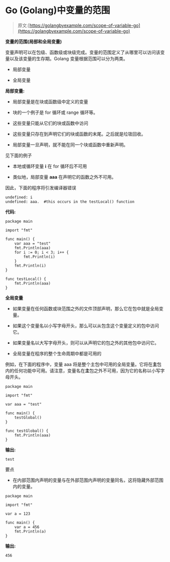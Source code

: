 # Go (Golang)中变量的范围

> 原文:[https://golangbyexample.com/scope-of-variable-go](https://golangbyexample.com/scope-of-variable-go)

**变量的范围(局部和全局变量)**

变量声明可以在包级、函数级或块级完成。变量的范围定义了从哪里可以访问该变量以及该变量的生存期。Golang 变量根据范围可以分为两类。

*   局部变量

*   全局变量

**局部变量:**

*   局部变量是在块或函数级中定义的变量

*   块的一个例子是 for 循环或 range 循环等。

*   这些变量只能从它们的块或函数中访问

*   这些变量只存在到声明它们的块或函数的末尾。之后就是垃圾回收。

*   局部变量一旦声明，就不能在同一个块或函数中重新声明。

见下面的例子

*   本地或循环变量 **i** 在 for 循环后不可用

*   类似地，局部变量 **aaa** 在声明它的函数之外不可用。

因此，下面的程序将引发编译器错误

```
undefined: i
undefined: aaa.  #this occurs in the testLocal() function
```

**代码:**

```
package main

import "fmt"

func main() {
    var aaa = "test"
    fmt.Println(aaa)
    for i := 0; i < 3; i++ {
        fmt.Println(i)
    }
    fmt.Println(i)
}

func testLocal() {
    fmt.Println(aaa)
}
```

**全局变量**

*   如果变量在任何函数或块范围之外的文件顶部声明，那么它在包中就是全局变量。

*   如果这个变量名以小写字母开头，那么可以从包含这个变量定义的包中访问它。

*   如果变量名以大写字母开头，则可以从声明它的包之外的其他包中访问它。

*   全局变量在程序的整个生命周期中都是可用的

例如，在下面的程序中，变量 aaa 将是整个主包中可用的全局变量。它将在**主**包内的任何功能中可用。请注意，变量名在**主**包之外不可用，因为它的名称以小写字母开头。

```
package main

import "fmt"

var aaa = "test"

func main() {
    testGlobal()
}

func testGlobal() {
    fmt.Println(aaa)
}
```

**输出:**

```
test
```

要点

*   在内部范围内声明的变量与在外部范围内声明的变量同名，这将隐藏外部范围内的变量。

```
package main

import "fmt"

var a = 123

func main() {
    var a = 456
    fmt.Println(a)
}
```

**输出:**

```
456
```